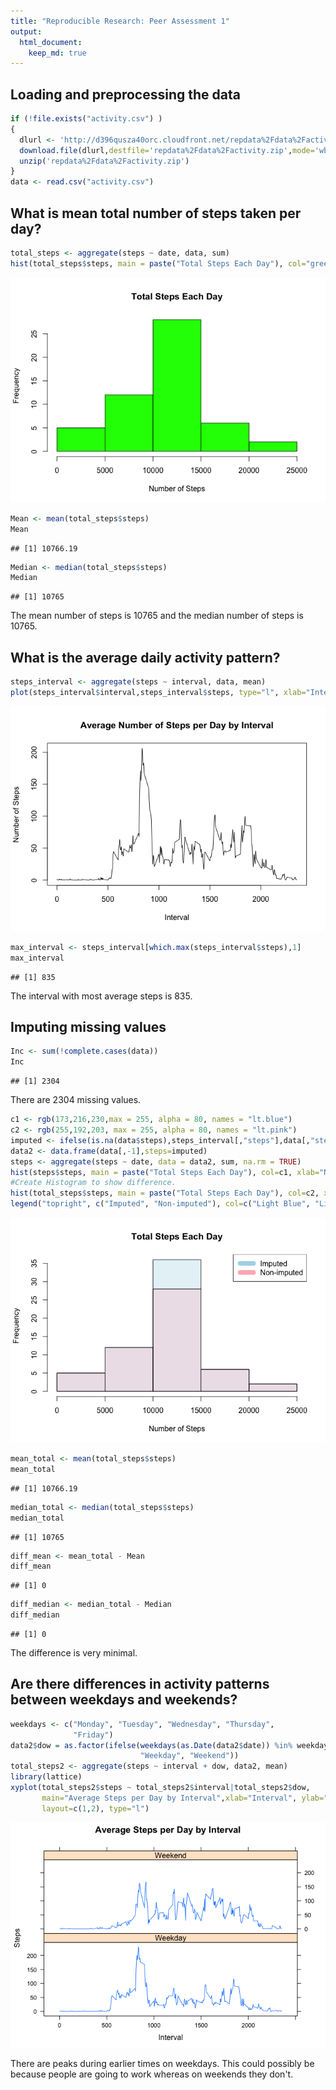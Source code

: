 ```yaml
---
title: "Reproducible Research: Peer Assessment 1"
output: 
  html_document:
    keep_md: true
---
```



## Loading and preprocessing the data


```r
if (!file.exists("activity.csv") )
{
  dlurl <- 'http://d396qusza40orc.cloudfront.net/repdata%2Fdata%2Factivity.zip'  
  download.file(dlurl,destfile='repdata%2Fdata%2Factivity.zip',mode='wb')  
  unzip('repdata%2Fdata%2Factivity.zip')
}
data <- read.csv("activity.csv") 
```


## What is mean total number of steps taken per day?


```r
total_steps <- aggregate(steps ~ date, data, sum)
hist(total_steps$steps, main = paste("Total Steps Each Day"), col="green",xlab="Number of Steps")
```

![](PA1_template_files/figure-html/unnamed-chunk-2-1.png)<!-- -->

```r
Mean <- mean(total_steps$steps)
Mean
```

```
## [1] 10766.19
```

```r
Median <- median(total_steps$steps)
Median
```

```
## [1] 10765
```

The mean number of steps is 10765 and the median number of steps is 10765.

## What is the average daily activity pattern?


```r
steps_interval <- aggregate(steps ~ interval, data, mean)
plot(steps_interval$interval,steps_interval$steps, type="l", xlab="Interval", ylab="Number of Steps",main="Average Number of Steps per Day by Interval")
```

![](PA1_template_files/figure-html/unnamed-chunk-3-1.png)<!-- -->

```r
max_interval <- steps_interval[which.max(steps_interval$steps),1]
max_interval
```

```
## [1] 835
```

The interval with most average steps is 835.

## Imputing missing values


```r
Inc <- sum(!complete.cases(data))
Inc
```

```
## [1] 2304
```

There are 2304 missing values.


```r
c1 <- rgb(173,216,230,max = 255, alpha = 80, names = "lt.blue")
c2 <- rgb(255,192,203, max = 255, alpha = 80, names = "lt.pink")
imputed <- ifelse(is.na(data$steps),steps_interval[,"steps"],data[,"steps"])
data2 <- data.frame(data[,-1],steps=imputed)
steps <- aggregate(steps ~ date, data = data2, sum, na.rm = TRUE)
hist(steps$steps, main = paste("Total Steps Each Day"), col=c1, xlab="Number of Steps")
#Create Histogram to show difference. 
hist(total_steps$steps, main = paste("Total Steps Each Day"), col=c2, xlab="Number of Steps", add=T)
legend("topright", c("Imputed", "Non-imputed"), col=c("Light Blue", "Light Pink"), lwd=10)
```

![](PA1_template_files/figure-html/unnamed-chunk-5-1.png)<!-- -->

```r
mean_total <- mean(total_steps$steps)
mean_total
```

```
## [1] 10766.19
```

```r
median_total <- median(total_steps$steps)
median_total
```

```
## [1] 10765
```

```r
diff_mean <- mean_total - Mean
diff_mean
```

```
## [1] 0
```

```r
diff_median <- median_total - Median
diff_median
```

```
## [1] 0
```

The difference is very minimal.

## Are there differences in activity patterns between weekdays and weekends?


```r
weekdays <- c("Monday", "Tuesday", "Wednesday", "Thursday", 
              "Friday")
data2$dow = as.factor(ifelse(weekdays(as.Date(data2$date)) %in% weekdays,
                             "Weekday", "Weekend"))
total_steps2 <- aggregate(steps ~ interval + dow, data2, mean)
library(lattice)
xyplot(total_steps2$steps ~ total_steps2$interval|total_steps2$dow,
       main="Average Steps per Day by Interval",xlab="Interval", ylab="Steps",
       layout=c(1,2), type="l")
```

![](PA1_template_files/figure-html/unnamed-chunk-6-1.png)<!-- -->

There are peaks during earlier times on weekdays. This could possibly be because people are going to work whereas on weekends they don't.

